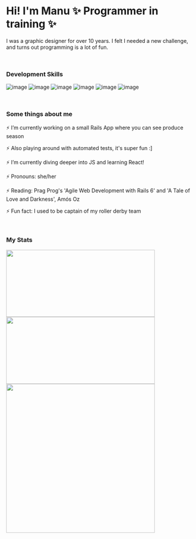 <!-- <div>
  <img src="https://github.com/vasconsaurus/landing/blob/gh-pages/images/andrew-umansky-l5truYNKmm8-unsplash-edited2.gif?raw=true" width="600"/>
</div> -->

<h1> Hi! I'm Manu ✨ Programmer in training ✨ </h1>
<p> I was a graphic designer for over 10 years. I felt I needed a new challenge, and turns out programming is a lot of fun.</p>

</br>
<h3> Development Skills </h3>

![image](https://img.shields.io/badge/HTML5-0000FF?style=for-the-badge&logo=html5&logoColor=white)
![image](https://img.shields.io/badge/CSS3-0000FF?style=for-the-badge&logo=css3&logoColor=white)
![image](https://img.shields.io/badge/JavaScript-0000FF?style=for-the-badge&logo=javascript&logoColor=white)
![image](https://img.shields.io/badge/Sass-0000FF?style=for-the-badge&logo=sass&logoColor=white)
![image](https://img.shields.io/badge/Bootstrap-0000FF?style=for-the-badge&logo=bootstrap&logoColor=white)
![image](https://img.shields.io/badge/Ruby-0000FF?style=for-the-badge&logo=ruby&logoColor=white)

</br>
<h3> Some things about me </h3>
<p> ⚡ I’m currently working on a small Rails App where you can see produce season </p>
<p> ⚡ Also playing around with automated tests, it's super fun :] </p>
<p> ⚡ I’m currently diving deeper into JS and learning React! </p>
<p> ⚡ Pronouns: she/her </p>
<p> ⚡ Reading: Prag Prog's 'Agile Web Development with Rails 6' and 'A Tale of Love and Darkness', Amós Oz </p>
<p> ⚡ Fun fact: I used to be captain of my roller derby team </p>

</br>
<h3> My Stats </h3>

<div>
<!-- [![GitHub Streak](https://github-readme-streak-stats.herokuapp.com?user=vasconsaurus&theme=highcontrast&date_format=j%20M%5B%20Y%5D&ring=0000FF&fire=0000FF&currStreakLabel=FFFFFF)](https://git.io/streak-stats) -->
 <img height="180em" width="400px" src="https://github-readme-streak-stats.herokuapp.com?user=vasconsaurus&theme=highcontrast&date_format=j%20M%5B%20Y%5D&ring=0000FF&fire=0000FF&currStreakLabel=FFFFFF"/>
</div>
<div>
  <img height="180em"  width="400px" src="https://github-readme-stats-eight-theta.vercel.app/api?username=vasconsaurus&show_icons=true&theme=algolia&include_all_commits=true&count_private=true"/>
</div>
<div>
  <!-- [![Top Langs](https://github-readme-stats.vercel.app/api/top-langs/?username=vasconsaurus&layout=compact&langs_count=8&theme=algolia)](https://github.com/anuraghazra/github-readme-stats) -->
  <img width="400px" src="https://github-readme-stats-eight-theta.vercel.app/api/top-langs/?username=vasconsaurus&layout=compact&langs_count=8&theme=algolia"/>
</div>

